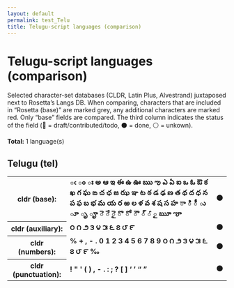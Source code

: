 ```yaml
---
layout: default
permalink: test_Telu
title: Telugu-script languages (comparison)
---
```


# Telugu-script languages (comparison)

Selected character-set databases (CLDR, Latin Plus, Alvestrand) juxtaposed next to Rosetta’s Langs DB. When comparing, characters that are included in “Rosetta (base)” are marked grey, any additional characters are marked red. Only “base” fields are compared. The third column indicates the status of the field (🔴 = draft/contributed/todo, ⚫️ = done, ⚪️ = unkown).

**Total:** 1 language(s)

## Telugu (tel)

<table>
 <tr><th>cldr (base):</th><td><strong>ఁ</strong> <strong>ం</strong> <strong>ః</strong> <strong>అ</strong> <strong>ఆ</strong> <strong>ఇ</strong> <strong>ఈ</strong> <strong>ఉ</strong> <strong>ఊ</strong> <strong>ఋ</strong> <strong>ఌ</strong> <strong>ఎ</strong> <strong>ఏ</strong> <strong>ఐ</strong> <strong>ఒ</strong> <strong>ఓ</strong> <strong>ఔ</strong> <strong>క</strong> <strong>ఖ</strong> <strong>గ</strong> <strong>ఘ</strong> <strong>ఙ</strong> <strong>చ</strong> <strong>ఛ</strong> <strong>జ</strong> <strong>ఝ</strong> <strong>ఞ</strong> <strong>ట</strong> <strong>ఠ</strong> <strong>డ</strong> <strong>ఢ</strong> <strong>ణ</strong> <strong>త</strong> <strong>థ</strong> <strong>ద</strong> <strong>ధ</strong> <strong>న</strong> <strong>ప</strong> <strong>ఫ</strong> <strong>బ</strong> <strong>భ</strong> <strong>మ</strong> <strong>య</strong> <strong>ర</strong> <strong>ఱ</strong> <strong>ల</strong> <strong>ళ</strong> <strong>వ</strong> <strong>శ</strong> <strong>ష</strong> <strong>స</strong> <strong>హ</strong> <strong>ా</strong> <strong>ి</strong> <strong>ీ</strong> <strong>ు</strong> <strong>ూ</strong> <strong>ృ</strong> <strong>ౄ</strong> <strong>ె</strong> <strong>ే</strong> <strong>ై</strong> <strong>ొ</strong> <strong>ో</strong> <strong>ౌ</strong> <strong>్</strong> <strong>ౕ</strong> <strong>ౖ</strong> <strong>ౠ</strong> <strong>ౡ</strong> </td><td>⚫️</td></tr>
<tr><th>cldr (auxiliary):</th><td><strong>౦</strong> <strong>౧</strong> <strong>౨</strong> <strong>౩</strong> <strong>౪</strong> <strong>౫</strong> <strong>౬</strong> <strong>౭</strong> <strong>౮</strong> <strong>౯</strong> <strong>‌</strong> <strong>‍</strong> </td><td>⚫️</td></tr>
<tr><th>cldr (numbers):</th><td><strong>%</strong> <strong>+</strong> <strong>,</strong> <strong>-</strong> <strong>.</strong> <strong>0</strong> <strong>1</strong> <strong>2</strong> <strong>3</strong> <strong>4</strong> <strong>5</strong> <strong>6</strong> <strong>7</strong> <strong>8</strong> <strong>9</strong> <strong>౦</strong> <strong>౧</strong> <strong>౨</strong> <strong>౩</strong> <strong>౪</strong> <strong>౫</strong> <strong>౬</strong> <strong>౭</strong> <strong>౮</strong> <strong>౯</strong> <strong>‰</strong> </td><td>⚫️</td></tr>
<tr><th>cldr (punctuation):</th><td><strong>!</strong> <strong>"</strong> <strong>'</strong> <strong>(</strong> <strong>)</strong> <strong>,</strong> <strong>-</strong> <strong>.</strong> <strong>:</strong> <strong>;</strong> <strong>?</strong> <strong>[</strong> <strong>]</strong> <strong>‘</strong> <strong>’</strong> <strong>“</strong> <strong>”</strong> </td><td>⚫️</td></tr>
 </table>

